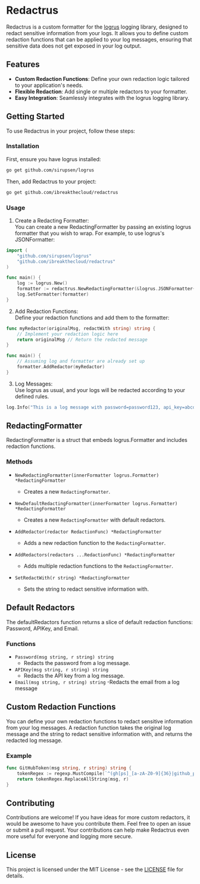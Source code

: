 # Redactrus

Redactrus is a custom formatter for the [logrus](https://github.com/sirupsen/logrus) logging library, designed to redact sensitive information from your logs. It allows you to define custom redaction functions that can be applied to your log messages, ensuring that sensitive data does not get exposed in your log output.

## Features

- **Custom Redaction Functions**: Define your own redaction logic tailored to your application's needs.
- **Flexible Redaction**: Add single or multiple redactors to your formatter.
- **Easy Integration**: Seamlessly integrates with the logrus logging library.

## Getting Started

To use Redactrus in your project, follow these steps:

### Installation

First, ensure you have logrus installed:

```sh
go get github.com/sirupsen/logrus
```

Then, add Redactrus to your project:

```sh
go get github.com/ibreakthecloud/redactrus
```

### Usage

1. Create a Redacting Formatter:<br>
   You can create a new RedactingFormatter by passing an existing logrus formatter that you wish to wrap. For example, to use logrus's JSONFormatter:

```go
import (
    "github.com/sirupsen/logrus"
    "github.com/ibreakthecloud/redactrus"
)

func main() {
    log := logrus.New()
    formatter := redactrus.NewRedactingFormatter(&logrus.JSONFormatter{})
    log.SetFormatter(formatter)
}
```

2. Add Redaction Functions:<br>
   Define your redaction functions and add them to the formatter:

```go
func myRedactor(originalMsg, redactWith string) string {
    // Implement your redaction logic here
    return originalMsg // Return the redacted message
}

func main() {
    // Assuming log and formatter are already set up
    formatter.AddRedactor(myRedactor)
}
```

3. Log Messages:<br>
   Use logrus as usual, and your logs will be redacted according to your defined rules.

```go
log.Info("This is a log message with password=password123, api_key=abcdef123456, and email=test@example.com.")
```

## RedactingFormatter

RedactingFormatter is a struct that embeds logrus.Formatter and includes redaction functions.

### Methods

- `NewRedactingFormatter(innerFormatter logrus.Formatter) *RedactingFormatter`

  - Creates a new `RedactingFormatter`.

- `NewDefaultRedactingFormatter(innerFormatter logrus.Formatter) *RedactingFormatter`

  - Creates a new `RedactingFormatter` with default redactors.

- `AddRedactor(redactor RedactionFunc) *RedactingFormatter`

  - Adds a new redaction function to the `RedactingFormatter`.

- `AddRedactors(redactors ...RedactionFunc) *RedactingFormatter`

  - Adds multiple redaction functions to the `RedactingFormatter`.

- `SetRedactWith(r string) *RedactingFormatter`
  - Sets the string to redact sensitive information with.

## Default Redactors

The defaultRedactors function returns a slice of default redaction functions: Password, APIKey, and Email.

### Functions

- `Password(msg string, r string) string`
  - Redacts the password from a log message.
- `APIKey(msg string, r string) string`
  - Redacts the API key from a log message.
- `Email(msg string, r string) string`
  -Redacts the email from a log message

## Custom Redaction Functions

You can define your own redaction functions to redact sensitive information from your log messages. A redaction function takes the original log message and the string to redact sensitive information with, and returns the redacted log message.

### Example

```go
func GitHubToken(msg string, r string) string {
    tokenRegex := regexp.MustCompile(`^(gh[ps]_[a-zA-Z0-9]{36}|github_pat_[a-zA-Z0-9]{22}_[a-zA-Z0-9]{59})$`)
    return tokenRegex.ReplaceAllString(msg, r)
}
```

## Contributing

Contributions are welcome! If you have ideas for more custom redactors, it would be awesome to have you contribute them. Feel free to open an issue or submit a pull request. Your contributions can help make Redactrus even more useful for everyone and logging more secure.

## License

This project is licensed under the MIT License - see the [LICENSE](LICENSE) file for details.
